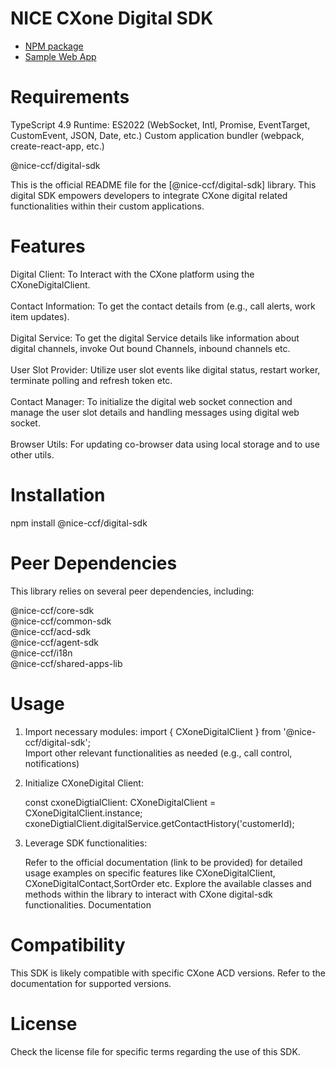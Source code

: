 # NICE CXone Digital SDK

*  [NPM package](https://www.npmjs.com/package/@nice-ccf/acd-sdk)
*  [Sample Web App](https://github.com/nice-cxone/webapp-acd-cxagent-sdk-consumer)

# Requirements

TypeScript 4.9
Runtime: ES2022 (WebSocket, Intl, Promise, EventTarget, CustomEvent, JSON, Date, etc.)
Custom application bundler (webpack, create-react-app, etc.)

@nice-ccf/digital-sdk

This is the official README file for the [@nice-ccf/digital-sdk] library. This digital SDK empowers developers to integrate CXone digital related functionalities within their custom applications.

# Features

Digital Client: To Interact with the CXone platform using the CXoneDigitalClient.
<br/><br />
Contact Information: To get the contact details from  (e.g., call alerts, work item updates).
<br/><br />
Digital Service: To get the digital Service details like information about digital channels, invoke Out bound Channels, inbound channels etc.
<br/><br />
User Slot Provider: Utilize user slot events like digital status, restart worker, terminate polling and refresh token etc.
<br/><br />
Contact Manager: To initialize the digital web socket connection and manage the user slot details and handling messages using digital web socket.
<br/><br />
Browser Utils: For updating co-browser data using local storage and to use other utils. 


# Installation

npm install @nice-ccf/digital-sdk

# Peer Dependencies
This library relies on several peer dependencies, including:

@nice-ccf/core-sdk <br/>
@nice-ccf/common-sdk<br />
@nice-ccf/acd-sdk<br />
@nice-ccf/agent-sdk<br />
@nice-ccf/i18n<br />
@nice-ccf/shared-apps-lib<br />

# Usage

1. Import necessary modules:
   import { CXoneDigitalClient } from '@nice-ccf/digital-sdk';<br />
   Import other relevant functionalities as needed (e.g., call control, notifications)

2. Initialize CXoneDigital Client:

   const cxoneDigtialClient: CXoneDigitalClient = CXoneDigitalClient.instance;
   cxoneDigtialClient.digitalService.getContactHistory('customerId); 

3. Leverage SDK functionalities:

    Refer to the official documentation (link to be provided) for detailed usage examples on specific features like CXoneDigitalClient, CXoneDigitalContact,SortOrder etc.
    Explore the available classes and methods within the library to interact with CXone digital-sdk functionalities.
    Documentation

# Compatibility

This SDK is likely compatible with specific CXone ACD versions. Refer to the documentation for supported versions.

# License

Check the license file for specific terms regarding the use of this SDK.